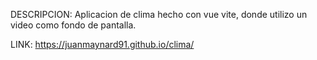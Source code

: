 DESCRIPCION: Aplicacion de clima hecho con vue vite, donde utilizo un video como fondo de pantalla.

LINK: https://juanmaynard91.github.io/clima/
